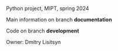 Python project, MIPT, spring 2024

Main information on branch **documentation**

Code on branch **development**

Owner: Dmitry Lisitsyn
